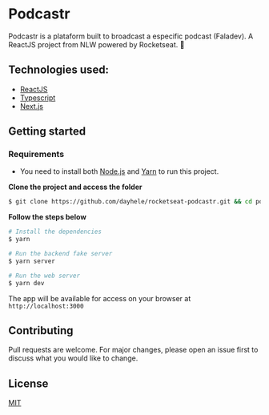 # Podcastr

Podcastr is a plataform built to broadcast a especific podcast (Faladev).
A ReactJS project from NLW powered by Rocketseat. 🚀

## Technologies used:

- [ReactJS](https://reactjs.org/)
- [Typescript](https://www.typescriptlang.org/)
- [Next.js](https://nextjs.org/)

## Getting started

### Requirements

- You need to install both [Node.js](https://nodejs.org/en/download/) and [Yarn](https://yarnpkg.com/) to run this project.

**Clone the project and access the folder**

```bash
$ git clone https://github.com/dayhele/rocketseat-podcastr.git && cd podcastr
```

**Follow the steps below**

```bash
# Install the dependencies
$ yarn

# Run the backend fake server
$ yarn server

# Run the web server
$ yarn dev
```

The app will be available for access on your browser at `http://localhost:3000`

## Contributing
Pull requests are welcome. For major changes, please open an issue first to discuss what you would like to change.

## License
[MIT](https://choosealicense.com/licenses/mit/)
